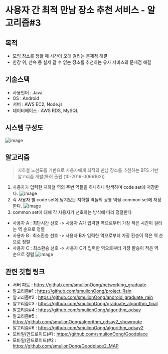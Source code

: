 # 사용자 간 최적 만남 장소 추천 서비스 - 알고리즘#3
## 목적
* 모임 장소를 정할 때 시간이 오래 걸리는 문제점 해결
* 한강 위, 산속 등 실제 갈 수 없는 장소를 추천하는 유사 서비스의 문제점 해결
## 기술스택
* 사용언어 : Java
* OS : Android
* 서버 : AWS EC2, Node.js
* 데이터베이스 : AWS RDS, MySQL
## 시스템 구성도
![image](https://user-images.githubusercontent.com/26674094/103957717-a88dc000-518e-11eb-835d-361711139882.png)
## 알고리즘
> 지하철 노선도를 기반으로 사용자에게 최적의 만남 장소를 추천하는 BFS 기반 알고리즘 개발(특허 출원 (10-2019-0066162))
1. 사용자가 입력한 지하철 역의 주변 역들을 하나하나 탐색하며 code set에 저장한다.
![image](https://user-images.githubusercontent.com/26674094/103951314-c7d22080-5181-11eb-8862-e1835e210121.png)
2. 각 사용자 별 code set에 담겨있는 지하철 역들의 공통 역을 common set에 저장한다.
![image](https://user-images.githubusercontent.com/26674094/103951748-9ad23d80-5182-11eb-87e2-79c324b78e53.png)
3. common set에 대해 각 사용자가 선호하는 방식에 따라 정렬한다 
* 사용자 A : 최단시간 선호 -> 사용자 A가 입력한 역으로부터 가장 적은 시간이 걸리는 역 순으로 정렬
* 사용자 B : 최소환승 선호 -> 사용자 B가 입력한 역으로부터 가장 환승이 적은 역 순으로 정렬
* 사용자 C : 최소환승 선호 -> 사용자 C가 입력한 역으로부터 가장 환승이 적은 역 순으로 정렬
![image](https://user-images.githubusercontent.com/26674094/103951774-a6256900-5182-11eb-8435-25023aae812c.png)

## 관련 깃헙 링크
* 서버 파트 : <https://github.com/smulionOong/networking_graduate>
* 알고리즘#1 : <https://github.com/smulionOong/project_Rain>
* 알고리즘#2 : <https://github.com/smulionOong/android_graduate_rain>
* 알고리즘#3 : <https://github.com/smulionOong/graduate_algorithm_final>
* 알고리즘#4 : <https://github.com/smulionOong/algorithm_odsay>
* 알고리즘#5 : <https://github.com/smulionOong/algorithm_odsay2_showroute>
* 알고리즘#6 : <https://github.com/smulionOong/algorithm_odsay2>
* 모바일(안드로이드)#1 : <https://github.com/smulionOong/Goodplace>
* 모바일(안드로이드)#2 : <https://github.com/smulionOong/Goodplace2_MAP>
